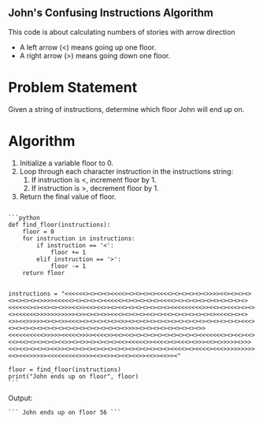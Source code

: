 ## John's Confusing Instructions Algorithm

This code is about calculating numbers of stories with arrow direction

- A left arrow (<) means going up one floor.
- A right arrow (>) means going down one floor.

# Problem Statement

Given a string of instructions, determine which floor John will end up on.

# Algorithm

1. Initialize a variable floor to 0.
2. Loop through each character instruction in the instructions string:
   1. If instruction is <, increment floor by 1.
   2. If instruction is >, decrement floor by 1.
3. Return the final value of floor.

<pre><code>
```python
def find_floor(instructions):
    floor = 0
    for instruction in instructions:
        if instruction == '<':
            floor += 1
        elif instruction == '>':
            floor -= 1
    return floor


instructions = "<<<<<<><><><><<<<><><><><><<<<><><><><><>>>><<><><><><><><><><>>>><<<<<><><><><><<<<<><><><><><><<<<><><><><><><><><><><><<<<<<><><<><><>>><<>><<><<>><><<><><><><><><><<<<<<<<<>><<><><<<><><><><<<<<<>>>>>>>>>>><>><><><>><<<><><><><<><><<><><><><><><><<<<><><><>><<>>>>><><><>><<<><><><><><><>><><><><><><><><><><><><><><><><><<<><><><><><><><><><><><><><><><><><>>>><><><><><><><><><>><<<<<<<<<<>>>>><<<<<>>>><<<<>><<><<><><><><><><><><><><<<<<<<><><<><<><<><<><><><><><<>><><>><><><><><<><<<<<>><<<<><><<<><>>><<><>>>>><>>><<><<><><><><<>><><><><><><><><><><><><><><><><<<<><><<<<><<<>>>>>>>>><<><<<>>>>><<<<<<<<<>>>><<><>><><<><<>><<>><<>><"

floor = find_floor(instructions)
print("John ends up on floor", floor)
```
</code></pre>

Output:

<pre><code>``` John ends up on floor 56 ``` </code></pre>
